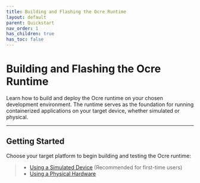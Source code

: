 ```yaml
---
title: Building and Flashing the Ocre Runtime
layout: default
parent: Quickstart
nav_order: 1 
has_children: true
has_toc: false 
---
```


# Building and Flashing the Ocre Runtime

Learn how to build and deploy the Ocre runtime on your chosen development environment. The runtime serves as the foundation for running containerized applications on your target device, whether simulated or physical.

---

## Getting Started
Choose your target platform to begin building and testing the Ocre runtime:

> * [Using a Simulated Device](simulated) (Recommended for first-time users)
> * [Using a Physical Hardware](hardware)